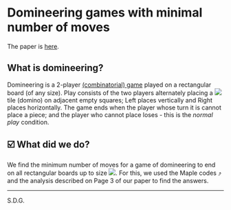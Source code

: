 # Domineering games with minimal number of moves

The paper is [here](https://arxiv.org/abs/2005.02796).

## What is domineering?
Domineering is a 2-player [(combinatorial) game](https://brilliant.org/wiki/combinatorial-games-definition/) played on a rectangular board (of any size).  Play consists of the two players alternately placing a <img src="https://render.githubusercontent.com/render/math?math=%241%20%5Ctimes%202%24"> tile (domino) on adjacent empty squares; Left places vertically and Right places horizontally. The game ends when the player whose turn it is cannot place a piece; and the player who cannot place loses - this is the *normal play* condition.

## ☑️ What did we do?
We find the minimum number of moves for a game of domineering to end on all rectangular boards up to size <img src="https://render.githubusercontent.com/render/math?math=%248%20%5Ctimes%208%24">. For this, we used the Maple codes ⤴️ and the analysis described on Page 3 of our paper to find the answers.
***
S.D.G.
